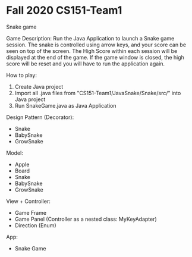 # Fall 2020 CS151-Team1
Snake game

Game Description:
Run the Java Application to launch a Snake game session. The snake is controlled using arrow keys, and your score can be seen on top of the screen. The High Score within each session will be displayed at the end of the game. If the game window is closed, the high score will be reset and you will have to run the application again.

How to play:
1. Create Java project
2. Import all .java files from "CS151-Team1/JavaSnake/Snake/src/" into Java project
3. Run SnakeGame.java as Java Application


Design Pattern (Decorator):
- Snake
- BabySnake
- GrowSnake

Model:
- Apple
- Board
- Snake
- BabySnake
- GrowSnake

View + Controller:
- Game Frame
- Game Panel (Controller as a nested class: MyKeyAdapter)
- Direction (Enum)

App: 
- Snake Game

